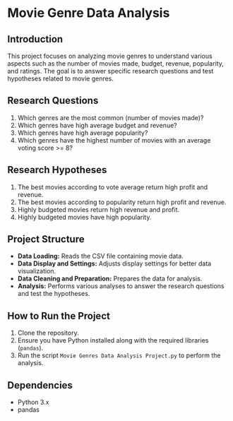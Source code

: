 # Movie Genre Data Analysis

## Introduction
This project focuses on analyzing movie genres to understand various aspects such as the number of movies made, budget, revenue, popularity, and ratings. The goal is to answer specific research questions and test hypotheses related to movie genres.

## Research Questions
1. Which genres are the most common (number of movies made)?
2. Which genres have high average budget and revenue?
3. Which genres have high average popularity?
4. Which genres have the highest number of movies with an average voting score >= 8?

## Research Hypotheses
1. The best movies according to vote average return high profit and revenue.
2. The best movies according to popularity return high profit and revenue.
3. Highly budgeted movies return high revenue and profit.
4. Highly budgeted movies have high popularity.

## Project Structure
- **Data Loading:** Reads the CSV file containing movie data.
- **Data Display and Settings:** Adjusts display settings for better data visualization.
- **Data Cleaning and Preparation:** Prepares the data for analysis.
- **Analysis:** Performs various analyses to answer the research questions and test the hypotheses.

## How to Run the Project
1. Clone the repository.
2. Ensure you have Python installed along with the required libraries (`pandas`).
3. Run the script `Movie Genres Data Analysis Project.py` to perform the analysis.

## Dependencies
- Python 3.x
- pandas

